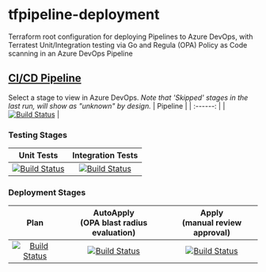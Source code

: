 # tfpipeline-deployment
Terraform root configuration for deploying Pipelines to Azure DevOps, with Terratest Unit/Integration testing via Go and Regula (OPA) Policy as Code scanning in an Azure DevOps Pipeline
## [CI/CD Pipeline](https://dev.azure.com/wesleytrust/Terraform/_build?definitionId=81)
Select a stage to view in Azure DevOps. *Note that 'Skipped' stages in the last run, will show as "unknown" by design.*
| Pipeline |
| :------: |
|     [![Build Status](https://dev.azure.com/wesleytrust/Terraform/_apis/build/status/DeploymentServices/ENV-P%3B%20tfpipeline-deployment?repoName=wesley-trust%2Ftfpipeline-deployment&branchName=main)](https://dev.azure.com/wesleytrust/Terraform/_build/latest?definitionId=81&repoName=wesley-trust%2Ftfpipeline-deployment&branchName=main)     |
### Testing Stages
| Unit Tests | Integration Tests |
| :--------: | :---------------: |
|   [![Build Status](https://dev.azure.com/wesleytrust/Terraform/_apis/build/status/DeploymentServices/ENV-P%3B%20tfpipeline-deployment?repoName=wesley-trust%2Ftfpipeline-deployment&branchName=main&stageName=Unit)](https://dev.azure.com/wesleytrust/Terraform/_build/latest?definitionId=81&repoName=wesley-trust%2Ftfpipeline-deployment&branchName=main)         |         [![Build Status](https://dev.azure.com/wesleytrust/Terraform/_apis/build/status/DeploymentServices/ENV-P%3B%20tfpipeline-deployment?repoName=wesley-trust%2Ftfpipeline-deployment&branchName=main&stageName=Integration)](https://dev.azure.com/wesleytrust/Terraform/_build/latest?definitionId=81&repoName=wesley-trust%2Ftfpipeline-deployment&branchName=main)          |
### Deployment Stages
| Plan  | AutoApply<br>(OPA blast radius evaluation) | Apply<br>(manual review approval) |
| :---: | :---: | :---: |
|   [![Build Status](https://dev.azure.com/wesleytrust/Terraform/_apis/build/status/DeploymentServices/ENV-P%3B%20tfpipeline-deployment?repoName=wesley-trust%2Ftfpipeline-deployment&branchName=main&stageName=Plan)](https://dev.azure.com/wesleytrust/Terraform/_build/latest?definitionId=81&repoName=wesley-trust%2Ftfpipeline-deployment&branchName=main)    | [![Build Status](https://dev.azure.com/wesleytrust/Terraform/_apis/build/status/DeploymentServices/ENV-P%3B%20tfpipeline-deployment?repoName=wesley-trust%2Ftfpipeline-deployment&branchName=main&stageName=AutoApply)](https://dev.azure.com/wesleytrust/Terraform/_build/latest?definitionId=81&repoName=wesley-trust%2Ftfpipeline-deployment&branchName=main) | [![Build Status](https://dev.azure.com/wesleytrust/Terraform/_apis/build/status/DeploymentServices/ENV-P%3B%20tfpipeline-deployment?repoName=wesley-trust%2Ftfpipeline-deployment&branchName=main&stageName=Apply)](https://dev.azure.com/wesleytrust/Terraform/_build/latest?definitionId=81&repoName=wesley-trust%2Ftfpipeline-deployment&branchName=main)    |